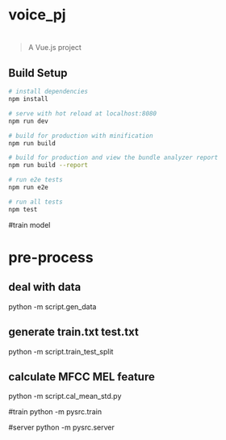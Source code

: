 # voice_pj

#


> A Vue.js project

## Build Setup

``` bash
# install dependencies
npm install

# serve with hot reload at localhost:8080
npm run dev

# build for production with minification
npm run build

# build for production and view the bundle analyzer report
npm run build --report

# run e2e tests
npm run e2e

# run all tests
npm test
```


#train model
# pre-process
## deal with data
python -m script.gen_data 
## generate train.txt test.txt
python -m script.train_test_split 
## calculate MFCC MEL feature
python -m script.cal_mean_std.py 

#train
python -m pysrc.train


#server
python -m pysrc.server

